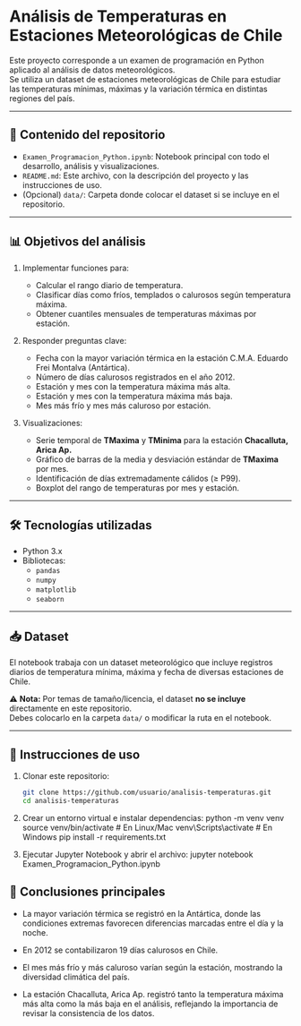 # Análisis de Temperaturas en Estaciones Meteorológicas de Chile

Este proyecto corresponde a un examen de programación en Python aplicado al análisis de datos meteorológicos.  
Se utiliza un dataset de estaciones meteorológicas de Chile para estudiar las temperaturas mínimas, máximas y la variación térmica en distintas regiones del país.  

---

## 📂 Contenido del repositorio

- `Examen_Programacion_Python.ipynb`: Notebook principal con todo el desarrollo, análisis y visualizaciones.
- `README.md`: Este archivo, con la descripción del proyecto y las instrucciones de uso.
- (Opcional) `data/`: Carpeta donde colocar el dataset si se incluye en el repositorio.

---

## 📊 Objetivos del análisis

1. Implementar funciones para:
   - Calcular el rango diario de temperatura.
   - Clasificar días como fríos, templados o calurosos según temperatura máxima.
   - Obtener cuantiles mensuales de temperaturas máximas por estación.

2. Responder preguntas clave:
   - Fecha con la mayor variación térmica en la estación C.M.A. Eduardo Frei Montalva (Antártica).
   - Número de días calurosos registrados en el año 2012.
   - Estación y mes con la temperatura máxima más alta.
   - Estación y mes con la temperatura máxima más baja.
   - Mes más frío y mes más caluroso por estación.

3. Visualizaciones:
   - Serie temporal de **TMaxima** y **TMinima** para la estación **Chacalluta, Arica Ap.**
   - Gráfico de barras de la media y desviación estándar de **TMaxima** por mes.
   - Identificación de días extremadamente cálidos (≥ P99).
   - Boxplot del rango de temperaturas por mes y estación.

---

## 🛠️ Tecnologías utilizadas

- Python 3.x
- Bibliotecas:
  - `pandas`
  - `numpy`
  - `matplotlib`
  - `seaborn`

---

## 📥 Dataset

El notebook trabaja con un dataset meteorológico que incluye registros diarios de temperatura mínima, máxima y fecha de diversas estaciones de Chile.  

⚠️ **Nota:** Por temas de tamaño/licencia, el dataset **no se incluye** directamente en este repositorio.  
Debes colocarlo en la carpeta `data/` o modificar la ruta en el notebook.  

---

## 🚀 Instrucciones de uso

1. Clonar este repositorio:
   ```bash
   git clone https://github.com/usuario/analisis-temperaturas.git
   cd analisis-temperaturas

2. Crear un entorno virtual e instalar dependencias:
   python -m venv venv
  source venv/bin/activate   # En Linux/Mac
  venv\Scripts\activate      # En Windows
  pip install -r requirements.txt

4. Ejecutar Jupyter Notebook y abrir el archivo:
   jupyter notebook Examen_Programacion_Python.ipynb

## 📌 Conclusiones principales

- La mayor variación térmica se registró en la Antártica, donde las condiciones extremas favorecen diferencias marcadas entre el día y la noche.

- En 2012 se contabilizaron 19 días calurosos en Chile.

- El mes más frío y más caluroso varían según la estación, mostrando la diversidad climática del país.

- La estación Chacalluta, Arica Ap. registró tanto la temperatura máxima más alta como la más baja en el análisis, reflejando la importancia de revisar la consistencia de los datos.
